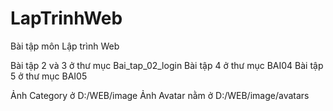 # LapTrinhWeb
Bài tập môn Lập trình Web

Bài tập 2 và 3 ở thư mục Bai_tap_02_login
Bài tập 4 ở thư mục BAI04
Bài tập 5 ở thư mục BAI05

Ảnh Category ở D:/WEB/image
Ảnh Avatar nằm ở D:/WEB/image/avatars
